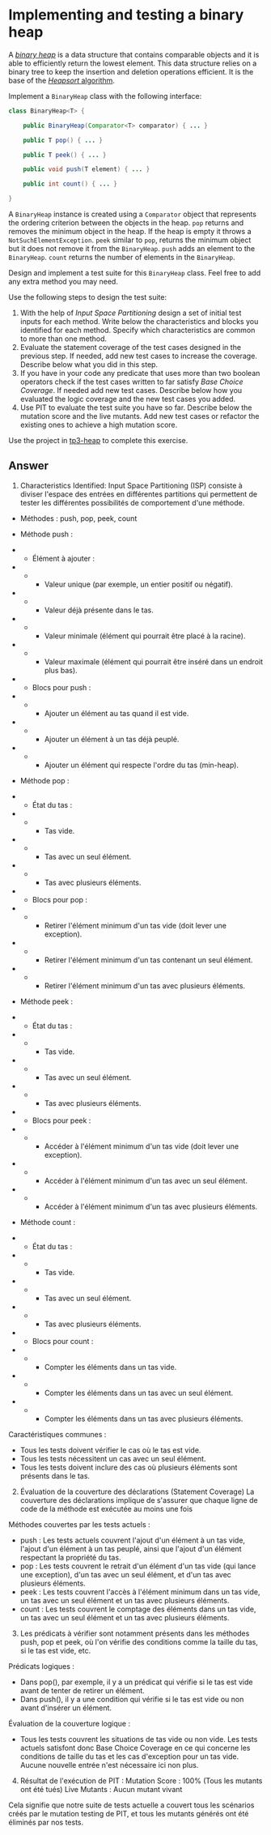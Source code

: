 # Implementing and testing a binary heap

A [*binary heap*](https://en.wikipedia.org/wiki/Binary_heap) is a data structure that contains comparable objects and it is able to efficiently return the lowest element.
This data structure relies on a binary tree to keep the insertion and deletion operations efficient. It is the base of the [*Heapsort* algorithm](https://en.wikipedia.org/wiki/Heapsort).

Implement a `BinaryHeap` class with the following interface:

```java
class BinaryHeap<T> {

    public BinaryHeap(Comparator<T> comparator) { ... }

    public T pop() { ... }

    public T peek() { ... }

    public void push(T element) { ... }

    public int count() { ... }

}
```

A `BinaryHeap` instance is created using a `Comparator` object that represents the ordering criterion between the objects in the heap.
`pop` returns and removes the minimum object in the heap. If the heap is empty it throws a `NotSuchElementException`.
`peek` similar to `pop`, returns the minimum object but it does not remove it from the `BinaryHeap`.
`push` adds an element to the `BinaryHeap`.
`count` returns the number of elements in the `BinaryHeap`.

Design and implement a test suite for this `BinaryHeap` class.
Feel free to add any extra method you may need.

Use the following steps to design the test suite:

1. With the help of *Input Space Partitioning* design a set of initial test inputs for each method. Write below the characteristics and blocks you identified for each method. Specify which characteristics are common to more than one method.
2. Evaluate the statement coverage of the test cases designed in the previous step. If needed, add new test cases to increase the coverage. Describe below what you did in this step.
3. If you have in your code any predicate that uses more than two boolean operators check if the test cases written to far satisfy *Base Choice Coverage*. If needed add new test cases. Describe below how you evaluated the logic coverage and the new test cases you added.
4. Use PIT to evaluate the test suite you have so far. Describe below the mutation score and the live mutants. Add new test cases or refactor the existing ones to achieve a high mutation score.

Use the project in [tp3-heap](../code/tp3-heap) to complete this exercise.

## Answer

1. Characteristics Identified: Input Space Partitioning (ISP) consiste à diviser l'espace des entrées en différentes partitions qui permettent de tester les différentes possibilités de comportement d'une méthode.
- Méthodes : push, pop, peek, count

- Méthode push :
- - Élément à ajouter :
- - - Valeur unique (par exemple, un entier positif ou négatif).
- - - Valeur déjà présente dans le tas.
- - - Valeur minimale (élément qui pourrait être placé à la racine).
- - - Valeur maximale (élément qui pourrait être inséré dans un endroit plus bas).
- - Blocs pour push :
- - - Ajouter un élément au tas quand il est vide.
- - - Ajouter un élément à un tas déjà peuplé.
- - - Ajouter un élément qui respecte l'ordre du tas (min-heap).

- Méthode pop :
- - État du tas :
- - - Tas vide.
- - - Tas avec un seul élément.
- - - Tas avec plusieurs éléments.
- - Blocs pour pop :
- - - Retirer l'élément minimum d'un tas vide (doit lever une exception).
- - - Retirer l'élément minimum d'un tas contenant un seul élément.
- - - Retirer l'élément minimum d'un tas avec plusieurs éléments.

- Méthode peek :
- - État du tas :
- - - Tas vide.
- - - Tas avec un seul élément.
- - - Tas avec plusieurs éléments.
- - Blocs pour peek :
- - - Accéder à l'élément minimum d'un tas vide (doit lever une exception).
- - - Accéder à l'élément minimum d'un tas avec un seul élément.
- - - Accéder à l'élément minimum d'un tas avec plusieurs éléments.

- Méthode count :
- - État du tas :
- - - Tas vide.
- - - Tas avec un seul élément.
- - - Tas avec plusieurs éléments.
- - Blocs pour count :
- - - Compter les éléments dans un tas vide.
- - - Compter les éléments dans un tas avec un seul élément.
- - - Compter les éléments dans un tas avec plusieurs éléments.

Caractéristiques communes :
- Tous les tests doivent vérifier le cas où le tas est vide.
- Tous les tests nécessitent un cas avec un seul élément.
- Tous les tests doivent inclure des cas où plusieurs éléments sont présents dans le tas.

2. Évaluation de la couverture des déclarations (Statement Coverage)
   La couverture des déclarations implique de s'assurer que chaque ligne de code de la méthode est exécutée au moins une fois 

Méthodes couvertes par les tests actuels :
   - push : Les tests actuels couvrent l'ajout d'un élément à un tas vide, l'ajout d'un élément à un tas peuplé, ainsi que l'ajout d'un élément respectant la propriété du tas.
   - pop : Les tests couvrent le retrait d'un élément d'un tas vide (qui lance une exception), d'un tas avec un seul élément, et d'un tas avec plusieurs éléments.
   - peek : Les tests couvrent l'accès à l'élément minimum dans un tas vide, un tas avec un seul élément et un tas avec plusieurs éléments.
   - count : Les tests couvrent le comptage des éléments dans un tas vide, un tas avec un seul élément et un tas avec plusieurs éléments.

3. Les prédicats à vérifier sont notamment présents dans les méthodes push, pop et peek, où l'on vérifie des conditions comme la taille du tas, si le tas est vide, etc.
  
Prédicats logiques :
- Dans pop(), par exemple, il y a un prédicat qui vérifie si le tas est vide avant de tenter de retirer un élément.
- Dans push(), il y a une condition qui vérifie si le tas est vide ou non avant d'insérer un élément.

Évaluation de la couverture logique :
- Tous les tests couvrent les situations de tas vide ou non vide. Les tests actuels satisfont donc Base Choice Coverage en ce qui concerne les conditions de taille du tas et les cas d'exception pour un tas vide.
Aucune nouvelle entrée n'est nécessaire ici non plus.

4. Résultat de l'exécution de PIT :
   Mutation Score : 100% (Tous les mutants ont été tués)
   Live Mutants : Aucun mutant vivant

Cela signifie que notre suite de tests actuelle a couvert tous les scénarios créés par le mutation testing de PIT, et tous les mutants générés ont été éliminés par nos tests.